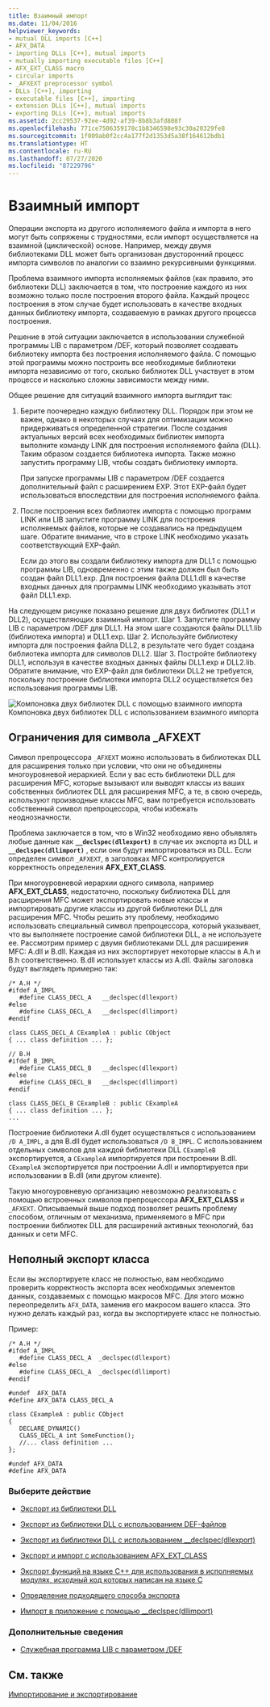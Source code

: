```yaml
---
title: Взаимный импорт
ms.date: 11/04/2016
helpviewer_keywords:
- mutual DLL imports [C++]
- AFX_DATA
- importing DLLs [C++], mutual imports
- mutually importing executable files [C++]
- AFX_EXT_CLASS macro
- circular imports
- _AFXEXT preprocessor symbol
- DLLs [C++], importing
- executable files [C++], importing
- extension DLLs [C++], mutual imports
- exporting DLLs [C++], mutual imports
ms.assetid: 2cc29537-92ee-4d92-af39-8b8b3afd808f
ms.openlocfilehash: 771ce7506359178c1b8346598e93c30a20329fe8
ms.sourcegitcommit: 1f009ab0f2cc4a177f2d1353d5a38f164612bdb1
ms.translationtype: HT
ms.contentlocale: ru-RU
ms.lasthandoff: 07/27/2020
ms.locfileid: "87229796"
---
```

# <a name="mutual-imports"></a>Взаимный импорт

Операции экспорта из другого исполняемого файла и импорта в него могут быть сопряжены с трудностями, если импорт осуществляется на взаимной (циклической) основе. Например, между двумя библиотеками DLL может быть организован двусторонний процесс импорта символов по аналогии со взаимно рекурсивными функциями.

Проблема взаимного импорта исполняемых файлов (как правило, это библиотеки DLL) заключается в том, что построение каждого из них возможно только после построения второго файла. Каждый процесс построения в этом случае будет использовать в качестве входных данных библиотеку импорта, создаваемую в рамках другого процесса построения.

Решение в этой ситуации заключается в использовании служебной программы LIB с параметром /DEF, который позволяет создавать библиотеку импорта без построения исполняемого файла. С помощью этой программы можно построить все необходимые библиотеки импорта независимо от того, сколько библиотек DLL участвует в этом процессе и насколько сложны зависимости между ними.

Общее решение для ситуаций взаимного импорта выглядит так:

1. Берите поочередно каждую библиотеку DLL. Порядок при этом не важен, однако в некоторых случаях для оптимизации можно придерживаться определенной стратегии. После создания актуальных версий всех необходимых библиотек импорта выполните команду LINK для построения исполняемого файла (DLL). Таким образом создается библиотека импорта. Также можно запустить программу LIB, чтобы создать библиотеку импорта.

   При запуске программы LIB с параметром /DEF создается дополнительный файл с расширением EXP. Этот EXP-файл будет использоваться впоследствии для построения исполняемого файла.

1. После построения всех библиотек импорта с помощью программ LINK или LIB запустите программу LINK для построения исполняемых файлов, которые не создавались на предыдущем шаге. Обратите внимание, что в строке LINK необходимо указать соответствующий EXP-файл.

   Если до этого вы создали библиотеку импорта для DLL1 с помощью программы LIB, одновременно с этим также должен был быть создан файл DLL1.exp. Для построения файла DLL1.dll в качестве входных данных для программы LINK необходимо указывать этот файл DLL1.exp.

На следующем рисунке показано решение для двух библиотек (DLL1 и DLL2), осуществляющих взаимный импорт. Шаг 1. Запустите программу LIB с параметром /DEF для DLL1. На этом шаге создаются файлы DLL1.lib (библиотека импорта) и DLL1.exp. Шаг 2. Используйте библиотеку импорта для построения файла DLL2, в результате чего будет создана библиотека импорта для символов DLL2. Шаг 3. Постройте библиотеку DLL1, используя в качестве входных данных файлы DLL1.exp и DLL2.lib. Обратите внимание, что EXP-файл для библиотеки DLL2 не требуется, поскольку построение библиотеки импорта DLL2 осуществляется без использования программы LIB.

![Компоновка двух библиотек DLL с помощью взаимного импорта](media/vc37yj1.gif "Компоновка двух библиотек DLL с помощью взаимного импорта")<br/>
Компоновка двух библиотек DLL с использованием взаимного импорта

## <a name="limitations-of-_afxext"></a>Ограничения для символа _AFXEXT

Символ препроцессора `_AFXEXT` можно использовать в библиотеках DLL для расширения только при условии, что они не объединены многоуровневой иерархией. Если у вас есть библиотеки DLL для расширения MFC, которые вызывают или выводят классы из ваших собственных библиотек DLL для расширения MFC, а те, в свою очередь, используют производные классы MFC, вам потребуется использовать собственный символ препроцессора, чтобы избежать неоднозначности.

Проблема заключается в том, что в Win32 необходимо явно объявлять любые данные как **`__declspec(dllexport)`** в случае их экспорта из DLL и **`__declspec(dllimport)`** , если они будут импортироваться из DLL. Если определен символ `_AFXEXT`, в заголовках MFC контролируется корректность определения **AFX_EXT_CLASS**.

При многоуровневой иерархии одного символа, например **AFX_EXT_CLASS**, недостаточно, поскольку библиотека DLL для расширения MFC может экспортировать новые классы и импортировать другие классы из другой библиотеки DLL для расширения MFC. Чтобы решить эту проблему, необходимо использовать специальный символ препроцессора, который указывает, что вы выполняете построение самой библиотеки DLL, а не используете ее. Рассмотрим пример с двумя библиотеками DLL для расширения MFC: A.dll и B.dll. Каждая из них экспортирует некоторые классы в A.h и B.h соответственно. B.dll использует классы из A.dll. Файлы заголовка будут выглядеть примерно так:

```
/* A.H */
#ifdef A_IMPL
   #define CLASS_DECL_A   __declspec(dllexport)
#else
   #define CLASS_DECL_A   __declspec(dllimport)
#endif

class CLASS_DECL_A CExampleA : public CObject
{ ... class definition ... };

// B.H
#ifdef B_IMPL
   #define CLASS_DECL_B   __declspec(dllexport)
#else
   #define CLASS_DECL_B   __declspec(dllimport)
#endif

class CLASS_DECL_B CExampleB : public CExampleA
{ ... class definition ... };
...
```

Построение библиотеки A.dll будет осуществляться с использованием `/D A_IMPL`, а для B.dll будет использоваться `/D B_IMPL`. С использованием отдельных символов для каждой библиотеки DLL `CExampleB` экспортируется, а `CExampleA` импортируется при построении B.dll. `CExampleA` экспортируется при построении A.dll и импортируется при использовании в B.dll (или другом клиенте).

Такую многоуровневую организацию невозможно реализовать с помощью встроенных символов препроцессора **AFX_EXT_CLASS** и `_AFXEXT`. Описываемый выше подход позволяет решить проблему способом, отличным от механизма, применяемого в MFC при построении библиотек DLL для расширений активных технологий, баз данных и сети MFC.

## <a name="not-exporting-the-entire-class"></a>Неполный экспорт класса

Если вы экспортируете класс не полностью, вам необходимо проверить корректность экспорта всех необходимых элементов данных, создаваемых с помощью макросов MFC. Для этого можно переопределить `AFX_DATA`, заменив его макросом вашего класса. Это нужно делать каждый раз, когда вы экспортируете класс не полностью.

Пример:

```
/* A.H */
#ifdef A_IMPL
   #define CLASS_DECL_A  _declspec(dllexport)
#else
   #define CLASS_DECL_A  _declspec(dllimport)
#endif

#undef  AFX_DATA
#define AFX_DATA CLASS_DECL_A

class CExampleA : public CObject
{
   DECLARE_DYNAMIC()
   CLASS_DECL_A int SomeFunction();
   //... class definition ...
};

#undef AFX_DATA
#define AFX_DATA
```

### <a name="what-do-you-want-to-do"></a>Выберите действие

- [Экспорт из библиотеки DLL](exporting-from-a-dll.md)

- [Экспорт из библиотеки DLL с использованием DEF-файлов](exporting-from-a-dll-using-def-files.md)

- [Экспорт из библиотеки DLL с использованием __declspec(dllexport)](exporting-from-a-dll-using-declspec-dllexport.md)

- [Экспорт и импорт с использованием AFX_EXT_CLASS](exporting-and-importing-using-afx-ext-class.md)

- [Экспорт функций на языке C++ для использования в исполняемых модулях, исходный код которых написан на языке C](exporting-cpp-functions-for-use-in-c-language-executables.md)

- [Определение подходящего способа экспорта](determining-which-exporting-method-to-use.md)

- [Импорт в приложение с помощью __declspec(dllimport)](importing-into-an-application-using-declspec-dllimport.md)

### <a name="what-do-you-want-to-know-more-about"></a>Дополнительные сведения

- [Служебная программа LIB с параметром /DEF](reference/lib-reference.md)

## <a name="see-also"></a>См. также

[Импортирование и экспортирование](importing-and-exporting.md)
